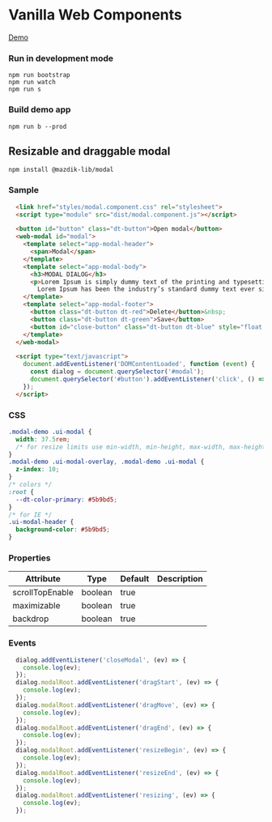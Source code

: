 # Vanilla Web Components

<a target="_blank" href="https://mazdik.github.io/mazdik-lib">Demo</a>

### Run in development mode
```
npm run bootstrap
npm run watch
npm run s
```

### Build demo app
```
npm run b --prod
```

## Resizable and draggable modal
```
npm install @mazdik-lib/modal
```

### Sample
```html
  <link href="styles/modal.component.css" rel="stylesheet">
  <script type="module" src="dist/modal.component.js"></script>

  <button id="button" class="dt-button">Open modal</button>
  <web-modal id="modal">
    <template select="app-modal-header">
      <span>Modal</span>
    </template>
    <template select="app-modal-body">
      <h3>MODAL DIALOG</h3>
      <p>Lorem Ipsum is simply dummy text of the printing and typesetting industry.
        Lorem Ipsum has been the industry’s standard dummy text ever since the 1500s.</p>
    </template>
    <template select="app-modal-footer">
      <button class="dt-button dt-red">Delete</button>&nbsp;
      <button class="dt-button dt-green">Save</button>
      <button id="close-button" class="dt-button dt-blue" style="float: right;">Close</button>
    </template>
  </web-modal>

  <script type="text/javascript">
    document.addEventListener('DOMContentLoaded', function (event) {
      const dialog = document.querySelector('#modal');
      document.querySelector('#button').addEventListener('click', () => dialog.show());
    });
  </script>
```

### CSS
```css
.modal-demo .ui-modal {
  width: 37.5rem;
  /* for resize limits use min-width, min-height, max-width, max-height in css */
}
.modal-demo .ui-modal-overlay, .modal-demo .ui-modal {
  z-index: 10;
}
/* colors */
:root {
  --dt-color-primary: #5b9bd5;
}
/* for IE */
.ui-modal-header {
  background-color: #5b9bd5;
}
```

### Properties

| Attribute        | Type       | Default | Description |
|------------------|------------|---------|-------------|
| scrollTopEnable  | boolean    | true    |             |
| maximizable      | boolean    | true    |             |
| backdrop         | boolean    | true    |             |

### Events
```js
  dialog.addEventListener('closeModal', (ev) => {
    console.log(ev);
  });
  dialog.modalRoot.addEventListener('dragStart', (ev) => {
    console.log(ev);
  });
  dialog.modalRoot.addEventListener('dragMove', (ev) => {
    console.log(ev);
  });
  dialog.modalRoot.addEventListener('dragEnd', (ev) => {
    console.log(ev);
  });
  dialog.modalRoot.addEventListener('resizeBegin', (ev) => {
    console.log(ev);
  });
  dialog.modalRoot.addEventListener('resizeEnd', (ev) => {
    console.log(ev);
  });
  dialog.modalRoot.addEventListener('resizing', (ev) => {
    console.log(ev);
  });
```

